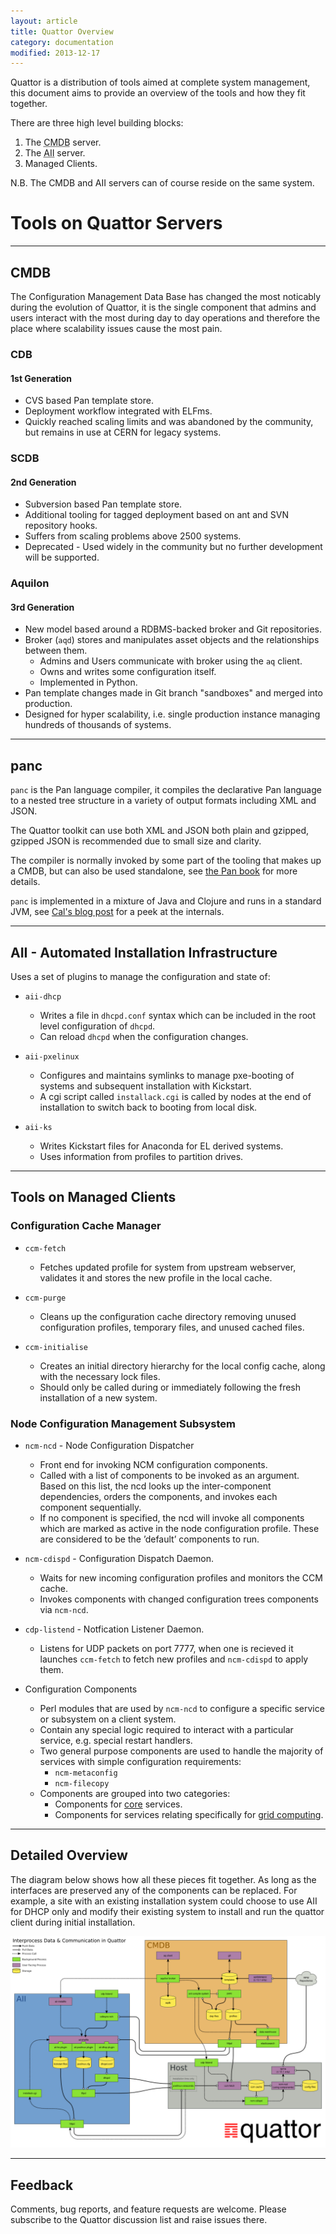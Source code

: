 ```yaml
---
layout: article
title: Quattor Overview
category: documentation
modified: 2013-12-17
---
```


Quattor is a distribution of tools aimed at complete system management, this document aims to provide an overview of the tools and how they fit together.

There are three high level building blocks:

1. The <abbr title="Configuration Management Data Base">CMDB</abbr> server.
2. The <abbr title="Automated Installation Infrastructure">AII</abbr> server.
3. Managed Clients.

N.B. The CMDB and AII servers can of course reside on the same system.

# Tools on Quattor Servers

****************************************************************
## CMDB
The Configuration Management Data Base has changed the most noticably during the evolution of Quattor,
it is the single component that admins and users interact with the most during day to day operations and therefore the place where scalability issues cause the most pain.

### CDB
#### 1st Generation
* CVS based Pan template store.
* Deployment workflow integrated with ELFms.
* Quickly reached scaling limits and was abandoned by the community, but remains in use at CERN for legacy systems.

### SCDB
#### 2nd Generation
* Subversion based Pan template store.
* Additional tooling for tagged deployment based on ant and SVN repository hooks.
* Suffers from scaling problems above 2500 systems.
* Deprecated - Used widely in the community but no further development will be supported.

### Aquilon
#### 3rd Generation
* New model based around a RDBMS-backed broker and Git repositories.
* Broker (`aqd`) stores and manipulates asset objects and the relationships between them.
    * Admins and Users communicate with broker using the `aq` client.
    * Owns and writes some configuration itself.
    * Implemented in Python.
* Pan template changes made in Git branch "sandboxes" and merged into production.
* Designed for hyper scalability, i.e. single production instance managing hundreds of thousands of systems.


****************************************************************
## panc

`panc` is the Pan language compiler, it compiles the declarative Pan language to a nested tree structure in a variety of output formats including XML and JSON.

The Quattor toolkit can use both XML and JSON both plain and gzipped, gzipped JSON is recommended due to small size and clarity.

The compiler is normally invoked by some part of the tooling that makes up a CMDB, but can also be used standalone, see [the Pan book](http://sourceforge.net/projects/quattor/files/Panc/10.0/pan-book.pdf/download) for more details.

`panc` is implemented in a mixture of Java and Clojure and runs in a standard JVM, see [Cal's blog post](blog/2012/05/07/review-pan-in-clojure.html) for a peek at the internals.


****************************************************************
## AII - Automated Installation Infrastructure

Uses a set of plugins to manage the configuration and state of:

* `aii-dhcp`
    * Writes a file in `dhcpd.conf` syntax which can be included in the root level configuration of `dhcpd`.
    * Can reload `dhcpd` when the configuration changes.

* `aii-pxelinux`
    * Configures and maintains symlinks to manage pxe-booting of systems and subsequent installation with Kickstart.
    * A cgi script called `installack.cgi` is called by nodes at the end of installation to switch back to booting from local disk.

* `aii-ks`
    * Writes Kickstart files for Anaconda for EL derived systems.
    * Uses information from profiles to partition drives.


****************************************************************
## Tools on Managed Clients

### Configuration Cache Manager
* `ccm-fetch`
    * Fetches updated profile for system from upstream webserver, validates it and stores the new profile in the local cache.

* `ccm-purge`
    * Cleans up the configuration cache directory removing unused configuration profiles, temporary files, and unused cached files.

* `ccm-initialise`
    * Creates an initial directory hierarchy for the local config cache, along with the necessary lock files.
    * Should only be called during or immediately following the fresh installation of a new system.

### Node Configuration Management Subsystem
* `ncm-ncd` - Node Configuration Dispatcher
    * Front end for invoking NCM configuration components.
    * Called with a list of components to be invoked as an argument.
      Based on this list, the ncd looks up the inter-component dependencies, orders the components, and invokes each component sequentially.
    * If no component is specified, the ncd will invoke all components which are marked as active in the node configuration profile.
      These are considered to be the ’default’ components to run.

* `ncm-cdispd` - Configuration Dispatch Daemon.
    * Waits for new incoming configuration profiles and monitors the CCM cache.
    * Invokes components with changed configuration trees components via `ncm-ncd`.

* `cdp-listend` - Notfication Listener Daemon.
    * Listens for UDP packets on port 7777, when one is recieved it launches `ccm-fetch` to fetch new profiles and `ncm-cdispd` to apply them.

* Configuration Components
    * Perl modules that are used by `ncm-ncd` to configure a specific service or subsystem on a client system.
    * Contain any special logic required to interact with a particular service, e.g. special restart handlers.
    * Two general purpose components are used to handle the majority of services with simple configuration requirements:
        * `ncm-metaconfig`
        * `ncm-filecopy`
    * Components are grouped into two categories:
        * Components for [core](https://github.com/quattor/configuration-modules-core) services.
        * Components for services relating specifically for [grid computing](https://github.com/quattor/configuration-modules-grid).


****************************************************************
## Detailed Overview

The diagram below shows how all these pieces fit together. As long as the interfaces are preserved any of the components can be replaced.
For example, a site with an existing installation system could choose to use AII for DHCP only and modify their existing system to install and run the quattor client during initial installation.

![Quattor Interprocess Flow](img/quattor-interprocess-flow.png)


****************************************************************
## Feedback

Comments, bug reports, and feature requests are welcome.  Please
subscribe to the Quattor discussion list and raise issues there.

